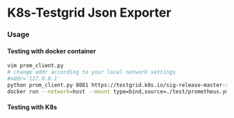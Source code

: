 # K8s-Testgrid Json Exporter

### Usage

#### Testing with docker container

```bash
vim prom_client.py
# change addr according to your local network settings
#addr='127.0.0.1'
python prom_client.py 8081 https://testgrid.k8s.io/sig-release-master-informing/summary
docker run --network=host --mount type=bind,source=./test/prometheus.yml,destination=/etc/prometheus/prometheus.yml --mount type=bind,source=./test/alert.rules,destination=/alertmanager/alert.rules --publish published=9090,target=9090,protocol=tcp prom/prometheus
```

#### Testing with K8s

